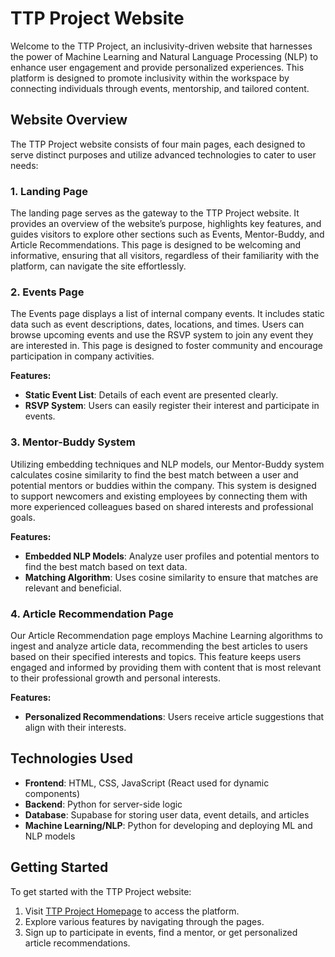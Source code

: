 # TTP Project Website

Welcome to the TTP Project, an inclusivity-driven website that harnesses the power of Machine Learning and Natural Language Processing (NLP) to enhance user engagement and provide personalized experiences. This platform is designed to promote inclusivity within the workspace by connecting individuals through events, mentorship, and tailored content.

## Website Overview

The TTP Project website consists of four main pages, each designed to serve distinct purposes and utilize advanced technologies to cater to user needs:

### 1. Landing Page

The landing page serves as the gateway to the TTP Project website. It provides an overview of the website’s purpose, highlights key features, and guides visitors to explore other sections such as Events, Mentor-Buddy, and Article Recommendations. This page is designed to be welcoming and informative, ensuring that all visitors, regardless of their familiarity with the platform, can navigate the site effortlessly.

### 2. Events Page

The Events page displays a list of internal company events. It includes static data such as event descriptions, dates, locations, and times. Users can browse upcoming events and use the RSVP system to join any event they are interested in. This page is designed to foster community and encourage participation in company activities.

**Features:**
- **Static Event List**: Details of each event are presented clearly.
- **RSVP System**: Users can easily register their interest and participate in events.

### 3. Mentor-Buddy System

Utilizing embedding techniques and NLP models, our Mentor-Buddy system calculates cosine similarity to find the best match between a user and potential mentors or buddies within the company. This system is designed to support newcomers and existing employees by connecting them with more experienced colleagues based on shared interests and professional goals.

**Features:**
- **Embedded NLP Models**: Analyze user profiles and potential mentors to find the best match based on text data.
- **Matching Algorithm**: Uses cosine similarity to ensure that matches are relevant and beneficial.

### 4. Article Recommendation Page

Our Article Recommendation page employs Machine Learning algorithms to ingest and analyze article data, recommending the best articles to users based on their specified interests and topics. This feature keeps users engaged and informed by providing them with content that is most relevant to their professional growth and personal interests.

**Features:**
- **Personalized Recommendations**: Users receive article suggestions that align with their interests.

## Technologies Used

- **Frontend**: HTML, CSS, JavaScript (React used for dynamic components)
- **Backend**: Python for server-side logic
- **Database**: Supabase for storing user data, event details, and articles
- **Machine Learning/NLP**: Python for developing and deploying ML and NLP models

## Getting Started

To get started with the TTP Project website:
1. Visit [TTP Project Homepage](#) to access the platform.
2. Explore various features by navigating through the pages.
3. Sign up to participate in events, find a mentor, or get personalized article recommendations.
